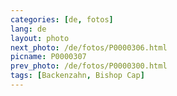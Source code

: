 ```yaml
---
categories: [de, fotos]
lang: de
layout: photo
next_photo: /de/fotos/P0000306.html
picname: P0000307
prev_photo: /de/fotos/P0000300.html
tags: [Backenzahn, Bishop Cap]
---
```

